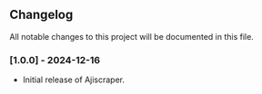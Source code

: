 ## Changelog
All notable changes to this project will be documented in this file.

### [1.0.0] - 2024-12-16
- Initial release of Ajiscraper.
